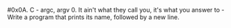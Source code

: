 #0x0A. C - argc, argv
0. It ain't what they call you, it's what you answer to - Write a program that prints its name, followed by a new line.
